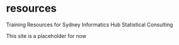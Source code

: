 # resources
Training Resources for Sydney Informatics Hub Statistical Consulting

This site is a placeholder for now
